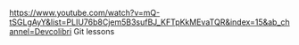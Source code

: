 https://www.youtube.com/watch?v=mQ-tSGLgAyY&list=PLIU76b8Cjem5B3sufBJ_KFTpKkMEvaTQR&index=15&ab_channel=Devcolibri
Git lessons
